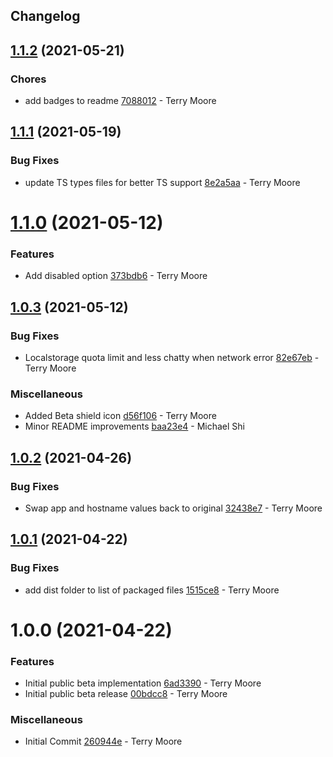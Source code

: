 ## Changelog

## [1.1.2](https://github.com/logdna/logdna-browser/compare/v1.1.1...v1.1.2) (2021-05-21)


### Chores

* add badges to readme [7088012](https://github.com/logdna/logdna-browser/commit/7088012f3372cadc6301e3bc7282422471d6f8a5) - Terry Moore

## [1.1.1](https://github.com/logdna/logdna-browser/compare/v1.1.0...v1.1.1) (2021-05-19)


### Bug Fixes

* update TS types files for better TS support [8e2a5aa](https://github.com/logdna/logdna-browser/commit/8e2a5aafc960d11dc542be6c660b8766dbac9811) - Terry Moore

# [1.1.0](https://github.com/logdna/logdna-browser/compare/v1.0.3...v1.1.0) (2021-05-12)


### Features

* Add disabled option [373bdb6](https://github.com/logdna/logdna-browser/commit/373bdb67f3ee25bc21788c081879cdb733023939) - Terry Moore

## [1.0.3](https://github.com/logdna/logdna-browser/compare/v1.0.2...v1.0.3) (2021-05-12)


### Bug Fixes

* Localstorage quota limit and less chatty when network error [82e67eb](https://github.com/logdna/logdna-browser/commit/82e67ebc21b88cdaf7a30193c977dfabe82b9e10) - Terry Moore


### Miscellaneous

* Added Beta shield icon [d56f106](https://github.com/logdna/logdna-browser/commit/d56f106e30e76b994b3f13e02a17748b392727cd) - Terry Moore
* Minor README improvements [baa23e4](https://github.com/logdna/logdna-browser/commit/baa23e4ce97933791a22e4c0a87123d2c7297adc) - Michael Shi

## [1.0.2](https://github.com/logdna/logdna-browser/compare/v1.0.1...v1.0.2) (2021-04-26)


### Bug Fixes

* Swap app and hostname values back to original [32438e7](https://github.com/logdna/logdna-browser/commit/32438e70ca23e45983b5d7b71d9995e3fbd9de65) - Terry Moore

## [1.0.1](https://github.com/logdna/logdna-browser/compare/v1.0.0...v1.0.1) (2021-04-22)


### Bug Fixes

* add dist folder to list of packaged files [1515ce8](https://github.com/logdna/logdna-browser/commit/1515ce88a63258788f29aa89513b40758519ddb3) - Terry Moore

# 1.0.0 (2021-04-22)


### Features

* Initial public beta implementation [6ad3390](https://github.com/logdna/logdna-browser/commit/6ad3390df83c0624bd1f61f0749831bbe6c88110) - Terry Moore
* Initial public beta release [00bdcc8](https://github.com/logdna/logdna-browser/commit/00bdcc8f8dabc75e39b226d178ba0cd6f7541399) - Terry Moore


### Miscellaneous

* Initial Commit [260944e](https://github.com/logdna/logdna-browser/commit/260944ec01f2adbe9a671639643cbdc118e2e0ca) - Terry Moore
